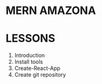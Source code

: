 # MERN AMAZONA
# LESSONS
1. Introduction
2. Install tools
3. Create-React-App
4. Create git repository
